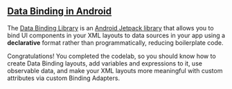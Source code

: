 ## [Data Binding in Android](https://developer.android.com/codelabs/android-databinding)

The [Data Binding Library](https://developer.android.com/topic/libraries/data-binding) is an [Android Jetpack library](https://developer.android.com/jetpack) that allows you to bind UI components in your XML layouts to data sources in your app using a **declarative** format rather than programmatically, reducing boilerplate code.

Congratulations! You completed the codelab, so you should know how to create Data Binding layouts, add variables and expressions to it, use observable data, and make your XML layouts more meaningful with custom attributes via custom Binding Adapters.